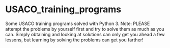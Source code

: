 # USACO_training_programs
Some USACO training programs solved with Python 3.
Note: PLEASE attempt the problems by yourself first and try to solve them as much as you can. Simply obtaining and looking at solutions can only get you ahead a few lessons, but learning by solving the problems can get you farther!

